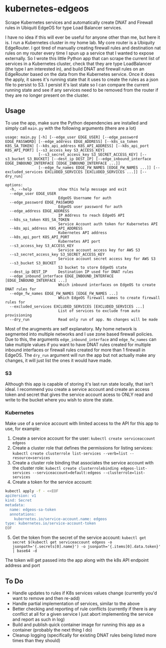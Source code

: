# kubernetes-edgeos
Scrape Kubernetes services and automatically create DNAT and Firewall rules in Ubiquiti EdgeOS for type Load Balancer services.

I have no idea if this will ever be useful for anyone other than me, but here it is. I run a Kubernetes cluster in my home lab. My core router is a Ubiquity EdgeRouter. I got tired of manually creating firewall rules and destination nat rules on my router every time I spun up a service that I wanted to expose externally. So I wrote this little Python app that can scrape the current list of services in a Kubernetes cluster, check that they are type LoadBalancer (the type I am interested in), and build DNAT and firewall rules on an EdgeRouter based on the data from the Kubernetes service. Once it does the apply, it saves it's running state that it uses to create the rules as a json file to persist to S3. I persist it's last state so I can compare the current running state and see if any services need to be removed from the router if they are no longer present on the cluster.

## Usage
To use the app, make sure the Python dependencies are installed and simply call `main.py` with the following arguments (there are a lot)

```
usage: main.py [-h] [--edge_user EDGE_USER] [--edge_password EDGE_PASSWORD] [--edge_address EDGE_ADDRESS] [--k8s_sa_token K8S_SA_TOKEN] [--k8s_api_address K8S_API_ADDRESS] [--k8s_api_port K8S_API_PORT] [--s3_access_key S3_ACCESS_KEY]
               [--s3_secret_access_key S3_SECRET_ACCESS_KEY] [--s3_bucket S3_BUCKET] [--dest_ip DEST_IP] [--edge_inbound_interface EDGE_INBOUND_INTERFACE [EDGE_INBOUND_INTERFACE ...]]
               [--edge_fw_names EDGE_FW_NAMES [EDGE_FW_NAMES ...]] [--excluded_services EXCLUDED_SERVICES [EXCLUDED_SERVICES ...]] [--dry_run]

options:
  -h, --help            show this help message and exit
  --edge_user EDGE_USER
                        EdgeOS Username for auth
  --edge_password EDGE_PASSWORD
                        EdgeOS user password for auth
  --edge_address EDGE_ADDRESS
                        IP Address to reach EdgeOS API
  --k8s_sa_token K8S_SA_TOKEN
                        Service Account auth token for Kubernetes API
  --k8s_api_address K8S_API_ADDRESS
                        Kubernetes API address
  --k8s_api_port K8S_API_PORT
                        Kubernetes API port
  --s3_access_key S3_ACCESS_KEY
                        Service account access key for AWS S3
  --s3_secret_access_key S3_SECRET_ACCESS_KEY
                        Service account secret access key for AWS S3
  --s3_bucket S3_BUCKET
                        S3 bucket to store EdgeOS state
  --dest_ip DEST_IP     Destination IP used for DNAT rules
  --edge_inbound_interface EDGE_INBOUND_INTERFACE [EDGE_INBOUND_INTERFACE ...]
                        Which inbound interfaces on EdgeOS to create DNAT rules for
  --edge_fw_names EDGE_FW_NAMES [EDGE_FW_NAMES ...]
                        Which EdgeOS firewall names to create firewall rules for
  --excluded_services EXCLUDED_SERVICES [EXCLUDED_SERVICES ...]
                        List of services to exclude from auto provisioning
  --dry_run             Read only run of app. No changes will be made
```

Most of the arugments are self explanatory. My home network is segmented into multiple networks and I use zone based firewall policies. Due to this, the arguments `edge_inbound_interface` and `edge_fw_names` can take multiple values if you want to have DNAT rules created for multiple inbound interfaces or firewall rules created for more than 1 firewall in EdgeOS. The `dry_run` argument will run the app but not actually make any changes, it will just list the ones it would have made.

### S3
Although this app is capable of storing it's last run state locally, that isn't ideal. I recommend you create a service account and create an access token and secret that gives the service account acess to ONLY read and write to the bucket where you wish to store the state.

### Kubernetes
Make use of a service account with limited access to the API for this app to use, for example:

1) Create a service account for the user: `kubectl create serviceaccount edgeos`
2) Create a cluster role that defines the permissions for listing services: `kubectl create clusterrole list-services --verb=list --resource=services`
3) Create a cluster role binding that associates the service account with the cluster role: `kubectl create clusterrolebinding edgeos-list-services --serviceaccount=default:edgeos --clusterrole=list-services`
4) Create a token for the service account: 
```bash
kubectl apply -f - <<EOF
apiVersion: v1
kind: Secret
metadata:
  name: edgeos-sa-token
  annotations:
    kubernetes.io/service-account.name: edgeos
type: kubernetes.io/service-account-token
EOF
```
5) Get the token from the secret of the service account: `kubectl get secret $(kubectl get serviceaccount edgeos -o jsonpath='{.secrets[0].name}') -o jsonpath='{.items[0].data.token}' | base64 -d`

The token will get passed into the app along with the k8s API endpoint address and port

## To Do

* Handle updates to rules if K8s services values change (currently you'd want to remove and then re-add)
* Handle partial implementation of services, similar to the above
* Better checking and reporting of rule conflicts (currently if there is any conflict at all for a given service I just abort implementing the service and report as such in log)
* Build and publish quick container image for running this app as a container (probably the next thing I do)
* Cleanup logging (specifically for existing DNAT rules being listed more times than they should)

